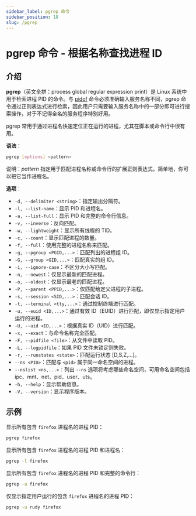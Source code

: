 ```yaml
---
sidebar_label: pgrep 命令
sidebar_position: 18
slug: /pgrep
---
```


# pgrep 命令 - 根据名称查找进程 ID



## 介绍

**pgrep**（英文全拼：process global regular expression print）是 Linux 系统中用于检索进程 PID 的命令。与 [pidof](/linux-command/pidof) 命令必须准确输入服务名称不同，pgrep 命令通过正则表达式进行检索，因此用户只需要输入服务名称中的一部分即可进行搜索操作，对于不记得全名的服务程序特别好用。

pgrep 常用于通过进程名快速定位正在运行的进程，尤其在脚本或命令行中很有用。

**语法**：

```bash
pgrep [options] <pattern>
```

说明：*pattern* 指定用于匹配进程名称或命令行的扩展正则表达式。简单地，你可以把它当作进程名。

**选项**：

- `-d, --delimiter <string>`：指定输出分隔符。
- `-l, --list-name`：显示 PID 和进程名。
- `-a, --list-full`：显示 PID 和完整的命令行信息。
- `-v, --inverse`：反向匹配。
- `-w, --lightweight`：显示所有线程的 TID。
- `-c, --count`：显示匹配进程的数量。
- `-f, --full`：使用完整的进程名称来匹配。
- `-g, --pgroup <PGID,...>`：匹配列出的进程组 ID。
- `-G, --group <GID,...>`：匹配真实的组 ID。
- `-i, --ignore-case`：不区分大小写匹配。
- `-n, --newest`：仅显示最新的匹配进程。
- `-o, --oldest`：仅显示最老的匹配进程。
- `-P, --parent <PPID,...>`：仅匹配给定父进程的子进程。
- `-s, --session <SID,...>`：匹配会话 ID。
- `-t, --terminal <tty,...>`：通过控制终端进行匹配。
- `-u, --euid <ID,...>`：通过有效 ID（EUID）进行匹配，即仅显示指定用户运行的进程。
- `-U, --uid <ID,...>`：根据真实 ID（UID）进行匹配。
- `-x, --exact`：与命令名称完全匹配。
- `-F, --pidfile <file>`：从文件中读取 PID。
- `-L, --logpidfile`：如果 PID 文件未锁定则失败。
- `-r, --runstates <state>`：匹配运行状态 [D,S,Z,...]。
- `--ns <PID>`：匹配与 `<pid>` 属于同一命名空间的进程。
- `--nslist <ns,...>`：列出 `--ns` 选项将考虑哪些命名空间，可用命名空间包括 ipc、mnt、net、pid、user、uts。
- `-h, --help`：显示帮助信息。
- `-V, --version`：显示程序版本。



## 示例

显示所有包含 `firefox` 进程名的进程 PID：

```bash
pgrep firefox
```

显示所有包含 `firefox` 进程名的进程 PID 和进程名：

```bash
pgrep -l firefox
```

显示所有包含 `firefox` 进程名的进程 PID 和完整的命令行：

```bash
pgrep -a firefox
```

仅显示指定用户运行的包含 `firefox` 进程名的进程 PID：

```bash
pgrep -u rudy firefox
```


